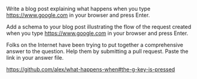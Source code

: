 Write a blog post explaining what happens when you type https://www.google.com in your browser and press Enter.

Add a schema to your blog post illustrating the flow of the request created when you type https://www.google.com in your browser and press Enter.

Folks on the Internet have been trying to put together a comprehensive answer to the question. Help them by submitting a pull request. Paste the link in your answer file.

https://github.com/alex/what-happens-when#the-g-key-is-pressed
